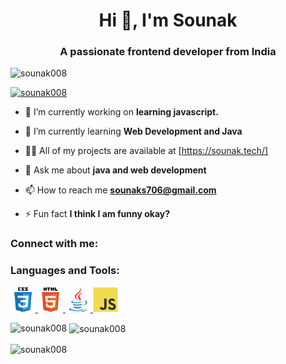 <h1 align="center">Hi 👋, I'm Sounak</h1>
<h3 align="center">A passionate frontend developer from India</h3>

<p align="left"> <img src="https://komarev.com/ghpvc/?username=sounak008&label=Profile%20views&color=0e75b6&style=flat" alt="sounak008" /> </p>

<p align="left"> <a href="https://github.com/ryo-ma/github-profile-trophy"><img src="https://github-profile-trophy.vercel.app/?username=sounak008" alt="sounak008" /></a> </p>

- 🔭 I’m currently working on **learning javascript.**

- 🌱 I’m currently learning **Web Development and Java**

- 👨‍💻 All of my projects are available at [https://sounak.tech/]

- 💬 Ask me about **java and web development**

- 📫 How to reach me **sounaks706@gmail.com**

- ⚡ Fun fact **I think I am funny okay?**

<h3 align="left">Connect with me:</h3>
<p align="left">
</p>

<h3 align="left">Languages and Tools:</h3>
<p align="left"> <a href="https://www.w3schools.com/css/" target="_blank" rel="noreferrer"> <img src="https://raw.githubusercontent.com/devicons/devicon/master/icons/css3/css3-original-wordmark.svg" alt="css3" width="40" height="40"/> </a> <a href="https://www.w3.org/html/" target="_blank" rel="noreferrer"> <img src="https://raw.githubusercontent.com/devicons/devicon/master/icons/html5/html5-original-wordmark.svg" alt="html5" width="40" height="40"/> </a> <a href="https://www.java.com" target="_blank" rel="noreferrer"> <img src="https://raw.githubusercontent.com/devicons/devicon/master/icons/java/java-original.svg" alt="java" width="40" height="40"/> </a> <a href="https://developer.mozilla.org/en-US/docs/Web/JavaScript" target="_blank" rel="noreferrer"> <img src="https://raw.githubusercontent.com/devicons/devicon/master/icons/javascript/javascript-original.svg" alt="javascript" width="40" height="40"/> </a> </p>

<p><img align="left" src="https://github-readme-stats.vercel.app/api/top-langs?username=sounak008&show_icons=true&locale=en&layout=compact" alt="sounak008" /></p>

<p>&nbsp;<img align="center" src="https://github-readme-stats.vercel.app/api?username=sounak008&show_icons=true&locale=en" alt="sounak008" /></p>

<p><img align="center" src="https://github-readme-streak-stats.herokuapp.com/?user=sounak008&" alt="sounak008" /></p>
